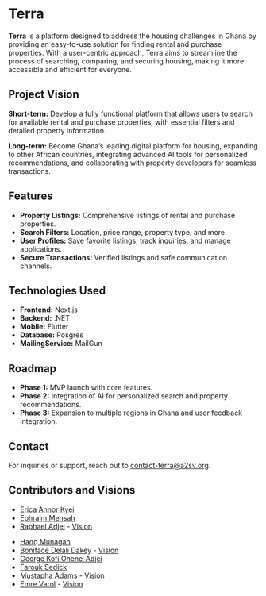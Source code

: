 # Terra

**Terra** is a platform designed to address the housing challenges in Ghana by providing an easy-to-use solution for finding rental and purchase properties. With a user-centric approach, Terra aims to streamline the process of searching, comparing, and securing housing, making it more accessible and efficient for everyone.

## Project Vision
**Short-term:** Develop a fully functional platform that allows users to search for available rental and purchase properties, with essential filters and detailed property information.

**Long-term:** Become Ghana’s leading digital platform for housing, expanding to other African countries, integrating advanced AI tools for personalized recommendations, and collaborating with property developers for seamless transactions.

## Features
- **Property Listings:** Comprehensive listings of rental and purchase properties.
- **Search Filters:** Location, price range, property type, and more.
- **User Profiles:** Save favorite listings, track inquiries, and manage applications.
- **Secure Transactions:** Verified listings and safe communication channels.


## Technologies Used
- **Frontend:** Next.js
- **Backend:** .NET
- **Mobile:** Flutter
- **Database:** Posgres
- **MailingService:** MailGun


## Roadmap
- **Phase 1:** MVP launch with core features.
- **Phase 2:** Integration of AI for personalized search and property recommendations.
- **Phase 3:** Expansion to multiple regions in Ghana and user feedback integration.


## Contact
For inquiries or support, reach out to [contact-terra@a2sv.org](mailto:contact-terra@a2sv.org).

## Contributors and Visions
* [Erica Annor Kyei](https://www.linkedin.com/in/erica-annor-kyei-624913312/)
* [Ephraim Mensah](https://www.linkedin.com/in/ephraimmensah/)
* [Raphael Adjei](https://www.linkedin.com/in/raphael-adjetey-adjei-5a505bb7/?originalSubdomain=gh) - [Vision](https://docs.google.com/document/d/1lPA9ueTVjHM5Pv277dxd_Ux5oJXvQQrWcuiVWnqVVrI/edit?addon_store&tab=t.0)
- [Haqq Munagah](https://github.com/mnhaqq)
- [Boniface Delali Dakey](https://www.linkedin.comin/dakboniface/) - [Vision](https://docs.google.com/document/d/1vvYuLPSyrU2R_b47l9qDdMO91tklGxQuXjYa8CSrSQw/edit?usp=sharing)
- [George Kofi Ohene-Adjei](https://github.com/georgeey123)
- [Farouk Sedick](https://github.com/sedfarouk)
- [Mustapha Adams]([url](https://www.linkedin.com/in/mustapha-adams-b2116b223/)) - [Vision]([url](https://docs.google.com/document/d/1MuODTeELiIImqbepnBnJ50cVrrhLScvU1pYxspJ9ePE/edit?usp=sharing))
- [Emre Varol](https://www.linkedin.com/in/emre-varol/) - [Vision](https://docs.google.com/document/d/1M_7XzJeuOrNpFFzb4po0aqew6nOll-37IySL5QcXtOE/edit?usp=sharing)

